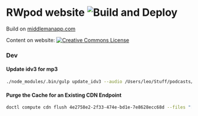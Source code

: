 # RWpod website ![Build and Deploy](https://github.com/rwpod/rwpod.github.io/workflows/Build%20and%20Deploy/badge.svg?branch=www)

Build on [middlemanapp.com](http://middlemanapp.com/)

Content on website: <a rel="license" href="http://creativecommons.org/licenses/by-nc-nd/4.0/"><img alt="Creative Commons License" style="border-width:0" src="http://i.creativecommons.org/l/by-nc-nd/4.0/80x15.png" /></a>


### Dev

#### Update idv3 for mp3

```bash
./node_modules/.bin/gulp update_idv3 --audio /Users/leo/Stuff/podcasts/08/0843/0843.mp3 --md source/posts/2020/11-02-podcast-08-43.html.md --number 0843
```

#### Purge the Cache for an Existing CDN Endpoint

```bash
doctl compute cdn flush 4e2758e2-2f33-474e-bd1e-7e8628ecc68d --files "[*]"
```
